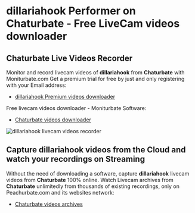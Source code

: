 # dillariahook Performer on Chaturbate - Free LiveCam videos downloader

## Chaturbate Live Videos Recorder

Monitor and record livecam videos of **dillariahook** from **Chaturbate** with Moniturbate.com
Get a premium trial for free by just and only registering with your Email address:
* [dillariahook Premium videos downloader](https://moniturbate.com/request-demo-licence-key.html)

Free livecam videos downloader - Moniturbate Software:
* [Chaturbate videos downloader](https://moniturbate.com/moniturbate-download-software.html)

![dillariahook livecam videos recorder](https://peachurnet.com/templates/moniturbate-software.png)


## Capture dillariahook videos from the Cloud and watch your recordings on Streaming

Without the need of downloading a software, capture **dillariahook** livecam videos from **Chaturbate** 100% online.
Watch Livecam archives from **Chaturbate** unlimitedly from thousands of existing recordings, only on Peachurbate.com and its websites network:
* [Chaturbate videos archives](https://peachurnet.com/)